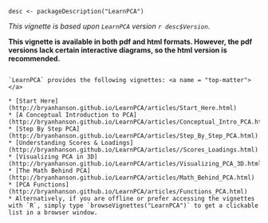 
<!-- ======================================================================= -->
```{r, echo = FALSE}
desc <- packageDescription("LearnPCA")
```


*This vignette is based upon `LearnPCA` version `r desc$Version`.*

**This vignette is available in both pdf and html formats.  However, the pdf versions lack certain interactive diagrams, so the html version is recommended.**

<!-- For pdf output set echo = FALSE to avoid compiling errors -->

```{block, type = "top-matter", echo = FALSE}

`LearnPCA` provides the following vignettes: <a name = "top-matter"></a>

* [Start Here](http://bryanhanson.github.io/LearnPCA/articles/Start_Here.html)
* [A Conceptual Introduction to PCA](http://bryanhanson.github.io/LearnPCA/articles/Conceptual_Intro_PCA.html)
* [Step By Step PCA](http://bryanhanson.github.io/LearnPCA/articles/Step_By_Step_PCA.html)
* [Understanding Scores & Loadings](http://bryanhanson.github.io/LearnPCA/articles//Scores_Loadings.html)
* [Visualizing PCA in 3D](http://bryanhanson.github.io/LearnPCA/articles/Visualizing_PCA_3D.html)
* [The Math Behind PCA](http://bryanhanson.github.io/LearnPCA/articles/Math_Behind_PCA.html)
* [PCA Functions](http://bryanhanson.github.io/LearnPCA/articles/Functions_PCA.html)
* Alternatively, if you are offline or prefer accessing the vignettes with `R`, simply type `browseVignettes("LearnPCA")` to get a clickable list in a browser window.
```
<!-- ======================================================================= -->
